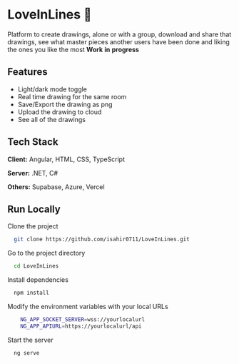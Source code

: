 
# LoveInLines 🎨

Platform to create drawings, alone or with a group, download and share that drawings, see what master pieces another users have been done and liking the ones you like the most **Work** **in** **progress**


## Features 

- Light/dark mode toggle
- Real time drawing for the same room
- Save/Export the drawing as png
- Upload the drawing to cloud
- See all of the drawings

## Tech Stack

**Client:** Angular, HTML, CSS, TypeScript

**Server:** .NET, C#

**Others:** Supabase, Azure, Vercel


## Run Locally 

Clone the project

```bash
  git clone https://github.com/isahir0711/LoveInLines.git
```

Go to the project directory

```bash
  cd LoveInLines
```

Install dependencies

```bash
  npm install
```

Modify the environment variables with your local URLs

```bash
    NG_APP_SOCKET_SERVER=wss://yourlocalurl
    NG_APP_APIURL=https://yourlocalurl/api
```


Start the server

```bash
  ng serve
```

